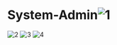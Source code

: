 # System-Admin![1](https://user-images.githubusercontent.com/122295277/217540169-1125fc41-c099-4f48-b1f4-3123fdd20df8.png)
![2](https://user-images.githubusercontent.com/122295277/217540189-e9414153-b3e0-4a79-8fc5-acd421a32083.png)
![3](https://user-images.githubusercontent.com/122295277/217540212-7c3c4742-eb4a-49a9-9c54-cd17821c63e9.png)
![4](https://user-images.githubusercontent.com/122295277/217540221-9837a17e-1421-4528-b089-643d1d703286.png)
